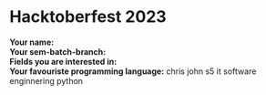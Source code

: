 # Hacktoberfest 2023

**Your name:**  
**Your sem-batch-branch:**  
**Fields you are interested in:**  
**Your favouriste programming language:**
chris john 
s5 it
software enginnering
python